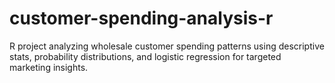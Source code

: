 # customer-spending-analysis-r
R project analyzing wholesale customer spending patterns using descriptive stats, probability distributions, and logistic regression for targeted marketing insights.
